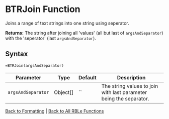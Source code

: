 # BTRJoin Function

Joins a range of text strings into one string using seperator.

**Returns:** The string after joining all 'values' (all but last of `argsAndSeparator`) with the 'seperator' (last `argsAndSeparator`).
## Syntax

```excel
=BTRJoin(argsAndSeparator)
```

Parameter | Type | Default | Description
---|---|---|---
`argsAndSeparator` | Object[] | `` | The string values to join with last parameter being the separator.

[Back to Formatting](RBLeFormatting.md) | [Back to All RBLe Functions](RBLe.md#function-documentation)